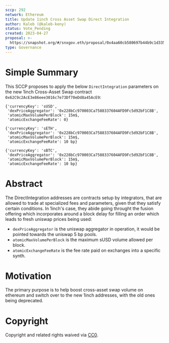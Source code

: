```yaml
---
sccp: 292
network: Ethereum
title: Update 1inch Cross Asset Swap Direct Integration
author: Kaleb (@kaleb-keny)
status: Vote_Pending
created: 2023-04-27
proposal: >-
  https://snapshot.org/#/snxgov.eth/proposal/0x4aa60cb580697b44b9c1d3358b788ac450bd38190cbbb2fc2006c8a0eb258cc6
type: Governance
---
```


# Simple Summary

This SCCP proposes to apply the below `DirectIntegration` parameters on the new 1inch Cross-Asset Swap contract `0x62C9c2AcE3e86eee3016c7e73Df70eDd8a45AcE9`:

```
{'currencyKey': 'sUSD',
 'dexPriceAggregator': '0x228bCc970003Ca7588337604AFD9Fc5d92bF1C8B',
 'atomicMaxVolumePerBlock': 15m$,
 'atomicExchangeFeeRate': 0}

{'currencyKey': 'sETH',
 'dexPriceAggregator': '0x228bCc970003Ca7588337604AFD9Fc5d92bF1C8B',
 'atomicMaxVolumePerBlock': 15m$,
 'atomicExchangeFeeRate': 10 bp}

{'currencyKey': 'sBTC',
 'dexPriceAggregator': '0x228bCc970003Ca7588337604AFD9Fc5d92bF1C8B',
 'atomicMaxVolumePerBlock': 15m$,
 'atomicExchangeFeeRate': 10 bp}
```

# Abstract

The DirectIntegration addresses are contracts setup by integrators, that are allowed to trade at specialized fees and parameters, given that they satisfy certain conditions. In 1inch's case, they abide going throught the fusion offering which incorporates around a block delay for filling an order which leads to fresh uniswap prices being used:
- `dexPriceAggregator` is the uniswap aggregator in operation, it would be pointed towards the uniswap 5 bp pools.
- `atomicMaxVolumePerBlock` is the maximum sUSD volume allowed per block.
- `atomicExchangeFeeRate` is the fee rate paid on exchanges into a specific synth.


# Motivation

The primary purpose is to help boost cross-asset swap volume on ethereum and switch over to the new 1inch addresses, with the old ones being deprecated.


# Copyright

Copyright and related rights waived via [CC0](https://creativecommons.org/publicdomain/zero/1.0/).
